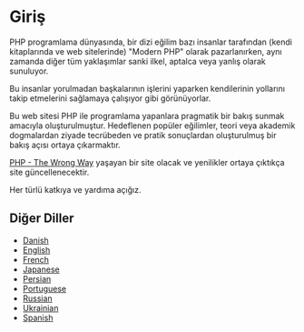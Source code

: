# Giriş #

PHP programlama dünyasında, bir dizi eğilim bazı insanlar tarafından (kendi kitaplarında ve web sitelerinde) "Modern PHP" olarak pazarlanırken, aynı zamanda diğer tüm yaklaşımlar sanki ilkel, aptalca veya yanlış olarak sunuluyor.

Bu insanlar yorulmadan başkalarının işlerini yaparken kendilerinin yollarını takip etmelerini sağlamaya çalışıyor gibi görünüyorlar.

Bu web sitesi PHP ile programlama yapanlara pragmatik bir bakış sunmak amacıyla oluşturulmuştur. Hedeflenen popüler eğilimler, teori veya akademik dogmalardan ziyade tecrübeden ve pratik sonuçlardan oluşturulmuş bir bakış açısı ortaya çıkarmaktır.

[PHP - The Wrong Way](https://www.phpthewrongway.com/) yaşayan bir site olacak ve yenilikler ortaya çıktıkça site güncellenecektir.

Her türlü katkıya ve yardıma açığız.

## Diğer Diller ##

* [Danish](https://www.phpthewrongway.com/da/)
* [English](https://www.phpthewrongway.com/)
* [French](https://www.phpthewrongway.com/fr/)
* [Japanese](https://www.phpthewrongway.com/ja/)
* [Persian](https://www.phpthewrongway.com/fa/)
* [Portuguese](https://www.phpthewrongway.com/pt_br/)
* [Russian](https://www.phpthewrongway.com/ru/)
* [Ukrainian](https://www.phpthewrongway.com/uk/)
* [Spanish](https://www.phpthewrongway.com/es/)
